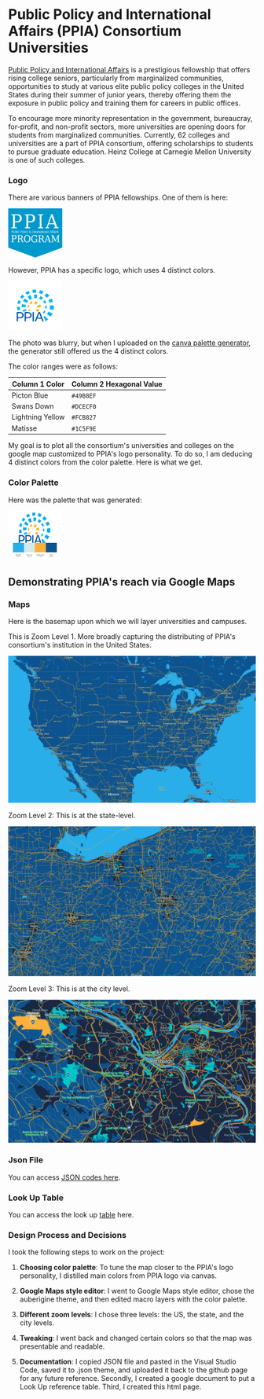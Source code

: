 # Public Policy and International Affairs (PPIA) Consortium Universities 

<a href="https://ppiaprogram.org/">Public Policy and International Affairs</a> is a prestigious fellowship that offers rising college seniors, particularly from marginalized communities, opportunities to study at various elite public policy colleges in the United States during their summer of junior years, thereby offering them the exposure in public policy and training them for careers in public offices.
  
To encourage more minority representation in the government, bureaucray, for-profit, and non-profit sectors, more universities are opening doors for students from marginalized communities. Currently, 62 colleges and universities are a part of PPIA consortium, offering scholarships to students to pursue graduate education. Heinz College at Carnegie Mellon University is one of such colleges. 
  
### Logo

There are various banners of PPIA fellowships. One of them is here: 

<img class="float" src="ppia-logo.png" atl="PPIA Logo"  width="110" height="100">


However, PPIA has a specific logo, which uses 4 distinct colors.

<img class="float" src="ppia-logo-blurry.png" atl="PPIA Logo"  width="110" height="100">

The photo was blurry, but when I uploaded on the <a href='https://www.canva.com/colors/color-palette-generator/'> canva palette generator</a>, the generator still offered us the 4 distinct colors.

The color ranges were as follows: 


| Column 1 Color    | Column 2 Hexagonal Value |
| ----------------- | ----------------------- |
| Picton Blue       | `#49B8EF`                |
| Swans Down        | `#DCECF0`                |
| Lightning Yellow  | `#FCB827`                |
| Matisse           | `#1C5F9E`                |

  
My goal is to plot all the consortium's universities and colleges on the google map customized to PPIA's logo personality. To do so, I am deducing 4 distinct colors from the color palette. Here is what we get. 
  
### Color Palette 

  
Here was the palette that was generated: 

<img class="float" src="ppia-color-palette.png" atl="PPIA Logo"  width="110" height="100">
  
## Demonstrating PPIA's reach via Google Maps
  
### Maps 
  
Here is the basemap upon which we will layer universities and campuses. 
  
This is Zoom Level 1. More broadly capturing the distributing of PPIA's consortium's institution in the United States.
  
![Zoom Level 1](map_zoom1.png)
  
Zoom Level 2: This is at the state-level.
  
![Zoom Level 2](map_zoom2.png)
  
Zoom Level 3: This is at the city level.
  
![Zoom Level 3](map_zoom3.png)
  
  
### Json File
    
You can access <a href='https://github.com/iambikashgupta/gis-portfolio/'> JSON codes here</a>.
   
  
### Look Up Table
 
You can access the look up <a href="https://github.com/iambikashgupta/gis-portfolio/](https://docs.google.com/document/d/1U1qyDIJZoNJw-hEzClXXR6GiBxCoPC1O6fI5Ar9krYM/edit?usp=sharing/"> table</a> here. 


### Design Process and Decisions

I took the following steps to work on the project:

1. **Choosing color palette**: To tune the map closer to the PPIA's logo personality, I distilled main colors from PPIA logo via canvas.

2. **Google Maps style editor**: I went to Google Maps style editor, chose the auberigine theme, and then edited macro layers with the color palette. 

3. **Different zoom levels**: I chose three levels: the US, the state, and the city levels.

4. **Tweaking**: I went back and changed certain colors so that the map was presentable and readable.

5. **Documentation**: I copied JSON file and pasted in the Visual Studio Code, saved it to .json theme, and uploaded it back to the github page for any future reference. Secondly, I created a google document to put a Look Up reference table. Third, I created this html page. 


  

